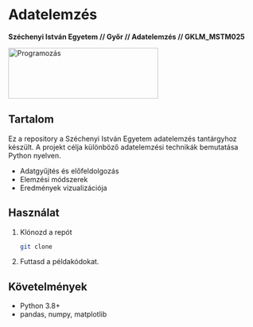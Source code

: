 # Adatelemzés
**Széchenyi István Egyetem // Győr // Adatelemzés // GKLM_MSTM025**

<img src="docs/python.png" alt="Programozás" width="301" height="102">

## Tartalom

Ez a repository a Széchenyi István Egyetem adatelemzés tantárgyhoz készült. A projekt célja különböző adatelemzési technikák bemutatása Python nyelven.

- Adatgyűjtés és előfeldolgozás
- Elemzési módszerek
- Eredmények vizualizációja

## Használat

1. Klónozd a repót
    ```bash
    git clone
2. Futtasd a példakódokat.

## Követelmények

- Python 3.8+
- pandas, numpy, matplotlib
